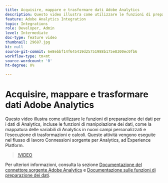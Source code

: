 ```yaml
---
title: Acquisire, mappare e trasformare dati Adobe Analytics
description: Questo video illustra come utilizzare le funzioni di preparazione dei dati per i dati di Analytics, incluse le funzioni di manipolazione dei dati, come la mappatura delle variabili di Analytics in nuovi campi personalizzati e l’esecuzione di trasformazioni e calcoli. Queste attività vengono eseguite nel flusso di lavoro Connessioni sorgente per Analytics, ad Experience Platform.
feature: Adobe Analytics Integration
topic: Integrations
role: Developer, Admin
level: Intermediate
doc-type: feature video
thumbnail: 29687.jpg
kt: null
source-git-commit: 6e8ebbf14f645419d25751988b175e8300ec0fb6
workflow-type: tm+mt
source-wordcount: '0'
ht-degree: 0%

---
```



# Acquisire, mappare e trasformare dati Adobe Analytics

Questo video illustra come utilizzare le funzioni di preparazione dei dati per i dati di Analytics, incluse le funzioni di manipolazione dei dati, come la mappatura delle variabili di Analytics in nuovi campi personalizzati e l’esecuzione di trasformazioni e calcoli. Queste attività vengono eseguite nel flusso di lavoro Connessioni sorgente per Analytics, ad Experience Platform.

>[!VIDEO](https://video.tv.adobe.com/v/29687?quality=12&learn=on)

Per ulteriori informazioni, consulta la sezione [Documentazione del connettore sorgente Adobe Analytics](https://experienceleague.adobe.com/docs/experience-platform/sources/ui-tutorials/create/adobe-applications/analytics.html?lang=it) e [Documentazione sulle funzioni di preparazione dei dati](https://experienceleague.adobe.com/docs/experience-platform/data-prep/functions.html%3Flang%3Dsv).